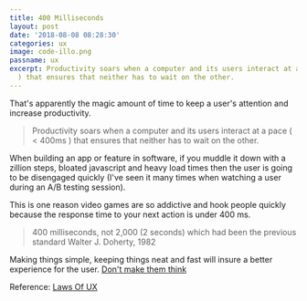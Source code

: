 ```yaml
---
title: 400 Milliseconds
layout: post
date: '2018-08-08 08:28:30'
categories: ux
image: code-illo.png
passname: ux
excerpt: Productivity soars when a computer and its users interact at a pace ( < 400ms
  ) that ensures that neither has to wait on the other.
---
```


That's apparently the magic amount of time to keep a user's attention and increase productivity. 

> Productivity soars when a computer and its users interact at a pace ( < 400ms ) that ensures that neither has to wait on the other.

When building an app or feature in software, if you muddle it down with a zillion steps, bloated javascript and heavy load times then the user is going to be disengaged quickly (I've seen it many times when watching a user during an A/B testing session).

This is one reason video games are so addictive and hook people quickly because the response time to your next action is under 400 ms.

> 400 milliseconds, not 2,000 (2 seconds) which had been the previous standard
>  Walter J. Doherty, 1982

Making things simple, keeping things neat and fast will insure a better experience for the user.  [Don't make them think](https://www.amazon.com/)

Reference: [Laws Of UX](https://lawsofux.com/)
